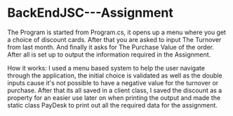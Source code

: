 ﻿# BackEndJSC---Assignment
The Program is started from Program.cs, it opens up a menu where you get a choice of discount cards.
After that you are asked to input The Turnover from last month.
And finally it asks for The Purchase Value of the order.
After all is set up to output the information required in the Assignment.


How it works: I used a menu based system to help the user navigate through the application, the initial choice is validated as well as the double inputs cause it's not possible to have a negative value for the turnover or purchase. After that its all saved in a client class, I saved the discount as a property for an easier use later on when printing the output and made the static class PayDesk to print out all the required data for the assignment.
